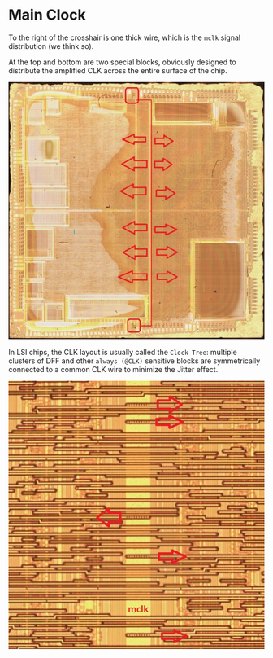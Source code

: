 # Main Clock

To the right of the crosshair is one thick wire, which is the `mclk` signal distribution (we think so).

At the top and bottom are two special blocks, obviously designed to distribute the amplified CLK across the entire surface of the chip.

![mclk_distrib](/imgstore/mclk_distrib.jpg)

In LSI chips, the CLK layout is usually called the `Clock Tree`: multiple clusters of DFF and other `always (@CLK)` sensitive blocks are symmetrically connected to a common CLK wire to minimize the Jitter effect.

![mclk_closeup](/imgstore/mclk_closeup.jpg)
